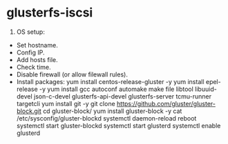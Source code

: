 # glusterfs-iscsi
1. OS setup:
- Set hostname.
- Config IP.
- Add hosts file.
- Check time.
- Disable firewall (or allow filewall rules).
- Install packages:
      yum install centos-release-gluster -y
      yum install epel-release -y
      yum install gcc autoconf automake make file libtool libuuid-devel json-c-devel glusterfs-api-devel glusterfs-server tcmu-runner targetcli
      yum install git -y
      git clone https://github.com/gluster/gluster-block.git
      cd gluster-block/
      yum install gluster-block -y
      cat /etc/sysconfig/gluster-blockd
      systemctl daemon-reload
      reboot
      systemctl start gluster-blockd
      systemctl start glusterd
      systemctl enable glusterd

